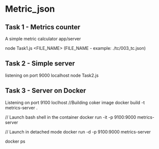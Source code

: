 # Metric_json

## Task 1 - Metrics counter
A simple metric calculator app/server


node Task1.js <FILE_NAME>
(FILE_NAME - example: ./tc/003_tc.json)
## Task 2 - Simple server 

listening on port 9000 localhost
node Task2.js

## Task 3 - Server on Docker

Listening on port 9100 loclhost
//Building coker image
docker build -t metrics-server .

// Launch bash shell in the container
docker run -it -p 9100:9000 metrics-server

// Launch in detached mode
docker run -d -p 9100:9000 metrics-server

docker ps 